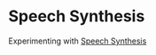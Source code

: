 # Speech Synthesis

Experimenting with [Speech Synthesis](https://developer.mozilla.org/en-US/docs/Web/API/SpeechSynthesis)

